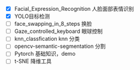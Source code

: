 - [x] Facial_Expression_Recognition 人脸面部表情识别
- [x] YOLO目标检测
- [ ] face_swapping_in_8_steps 换脸
- [ ] Gaze_controlled_keyboard 眼球控制
- [ ] knn_classfication knn 分类
- [ ] opencv-semantic-segmentation 分割
- [ ] Pytorch 基础知识，demo
- [ ] t-SNE 降维工具